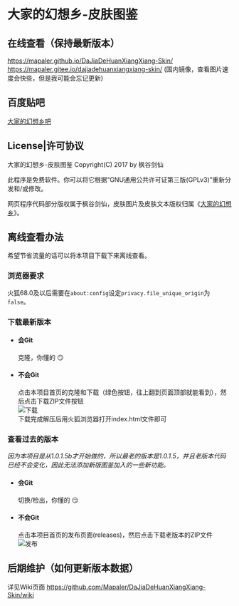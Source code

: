 # 大家的幻想乡-皮肤图鉴

## 在线查看（保持最新版本）
https://mapaler.github.io/DaJiaDeHuanXiangXiang-Skin/  
https://mapaler.gitee.io/dajiadehuanxiangxiang-skin/ (国内镜像，查看图片速度会快些，但是我可能会忘记更新)

## 百度贴吧
[大家的幻想乡吧](http://tieba.baidu.com/f?kw=%E5%A4%A7%E5%AE%B6%E7%9A%84%E5%B9%BB%E6%83%B3%E4%B9%A1)

## License|许可协议
大家的幻想乡-皮肤图鉴 Copyright(C) 2017 by 枫谷剑仙

此程序是免费软件。你可以将它根据“GNU通用公共许可证第三版(GPLv3)”重新分发和/或修改。

网页程序代码部分版权属于枫谷剑仙，皮肤图片及皮肤文本版权归属《[大家的幻想乡](http://www.touhou.ren/)》。

## 离线查看办法
希望节省流量的话可以将本项目下载下来离线查看。

### 浏览器要求
火狐68.0及以后需要在`about:config`设定`privacy.file_unique_origin`为`false`。

### 下载最新版本
* #### 会Git  
  克隆，你懂的 :smirk:

* #### 不会Git  
  点击本项目首页的克隆和下载（绿色按钮，往上翻到页面顶部就能看到），然后点击下载ZIP文件按钮  
  ![下载](https://raw.githubusercontent.com/wiki/Mapaler/DaJiaDeHuanXiangXiang-Skin/images/downloadzip.png)  
  下载完成解压后用火狐浏览器打开index.html文件即可

### 查看过去的版本
*因为本项目是从1.0.1.5b才开始做的，所以最老的版本是1.0.1.5，并且老版本代码已经不会变化，因此无法添加新版图鉴加入的一些新功能。*

* #### 会Git  
  切换/检出，你懂的 :smirk:

* #### 不会Git  
  点击本项目首页的发布页面(releases)，然后点击下载老版本的ZIP文件  
  ![发布](https://raw.githubusercontent.com/wiki/Mapaler/DaJiaDeHuanXiangXiang-Skin/images/releases.png)

## 后期维护（如何更新版本数据）
详见Wiki页面
https://github.com/Mapaler/DaJiaDeHuanXiangXiang-Skin/wiki